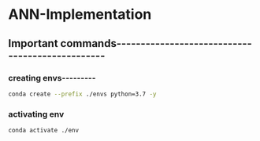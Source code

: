 # ANN-Implementation


## Important commands------------------------------------------------

### creating envs---------
```bash
conda create --prefix ./envs python=3.7 -y
```

### activating env
```bash
conda activate ./env

```

